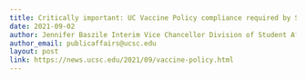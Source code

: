 ```yaml
---
title: Critically important: UC Vaccine Policy compliance required by Sept. 9
date: 2021-09-02
author: Jennifer Baszile Interim Vice Chancellor Division of Student Affairs and Success; Peter F. Biehl Vice Provost and Dean Division of Graduate Studies
author_email: publicaffairs@ucsc.edu
layout: post
link: https://news.ucsc.edu/2021/09/vaccine-policy.html
---
```

